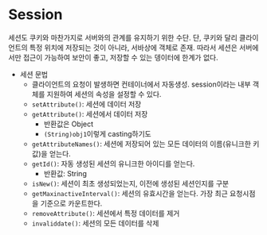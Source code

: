 # Session

세션도 쿠키와 마찬가지로 서버와의 관계를 유지하기 위한 수단. 단, 쿠키와 달리 클라이언트의 특정 위치에 저장되는 것이 아니라, 서바상에 객체로 존재. 따라서 세션은 서버에서만 접근이 가능하여 보안이 좋고, 저장할 수 있는 뎅이터에 한계가 없다.



- 세션 문법
  - 클라이언트의 요청이 발생하면 컨테이너에서 자동생성. session이라는 내부 객체를 지원하여 세션의 속성을 설정할 수 있다. 
  - `setAttribute()`: 세션에 데이터 저장
  - `getAttribute()`: 세션에서 데이터 저장
    - 반환값은 Object
    - `(String)obj1`이렇게 casting하기도
  - `getAttributeNames()`: 세션에 저장되어 있는 모든 데이터의 이름(유니크한 키값)을 얻는다.
  - `getId()`: 자동 생성된 세션의 유니크한 아이디를 얻는다.
    - 반환값: String
  - `isNew()`: 세션이 최초 생성되었는지, 이전에 생성된 세션인지를 구분
  - `getMaxinactiveInterval()`: 세션의 유효시간을 얻는다. 가장 최근 요청시점을 기준으로 카운트한다.
  - `removeAttribute()`: 세션에서 특정 데이터를 제거
  - `invaliddate()`: 세션의 모든 데이터를 삭제